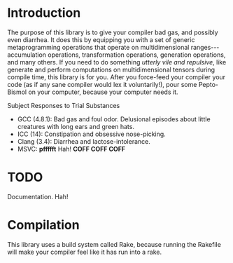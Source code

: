 <!--
  ** File Name:	README.md
  ** Author:	Aditya Ramesh
  ** Date:	08/19/2013
  ** Contact:	_@adityaramesh.com
-->

# Introduction

The purpose of this library is to give your compiler bad gas, and possibly even
diarrhea. It does this by equipping you with a set of generic metaprogramming
operations that operate on multidimensional ranges---accumulation operations,
transformation operations, generation operations, and many others. If you need
to do something _utterly vile and repulsive_, like generate and perform
computations on multidimensional tensors during compile time, this library is
for you. After you force-feed your compiler your code (as if any sane compiler
would lex it voluntarily!), pour some Pepto-Bismol on your computer, because
your computer needs it.

Subject Responses to Trial Substances
- GCC (4.8.1): Bad gas and foul odor. Delusional episodes about little creatures
  with long ears and green hats.
- ICC (14): Constipation and obsessive nose-picking.
- Clang (3.4): Diarrhea and lactose-intolerance.
- MSVC: **pffffft** Hah! **COFF COFF COFF**

# TODO

Documentation. Hah!

# Compilation

This library uses a build system called Rake, because running the Rakefile will
make your compiler feel like it has run into a rake.
